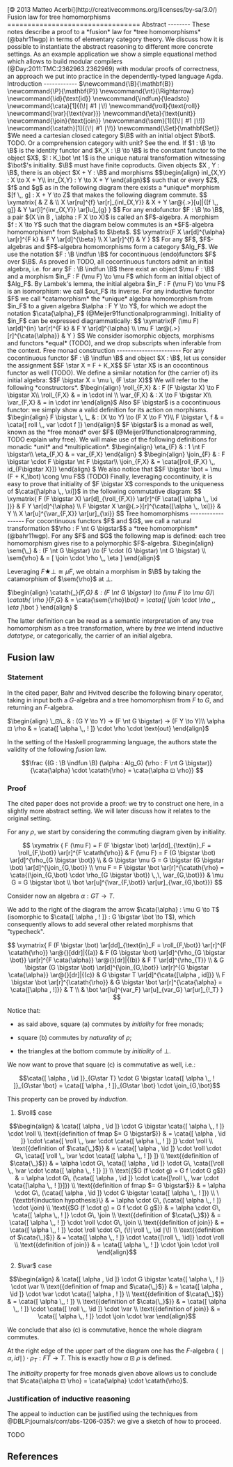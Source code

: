 <!-- (progn (setq compilation-window-height 0)
            (setq compilation-scroll-output nil)
			(defun make-thom () (if (equal (buffer-name) "thomcat.md")
                                            (compile "runhaskell Make.hs")))
			(add-hook 'after-save-hook 'make-thom))
     (remove-hook 'after-save-hook 'make-thom)
--!>

<script type="text/x-mathjax-config">
  MathJax.Hub.Config({
    extensions: ["tex2jax.js","fp.js"],
    //                         ^^^^^load fp.js
    jax: ["input/TeX","output/HTML-CSS"],
    "HTML-CSS": {
      styles: {".MathJax_Preview": {visibility: "hidden"}}
    },
    tex2jax: {inlineMath: [["$","$"],["\\(","\\)"]]},
    TeX: {extensions: ["xypic.js", "AMSmath.js","AMSsymbols.js"]}
    //                  ^^^^^^^^load xypic.js
  });
</script>

[<span style="-moz-transform: scaleX(-1); -o-transform: scaleX(-1); -webkit-transform: scaleX(-1); transform: scaleX(-1); display: inline-block;">
    ©
</span> 2013 Matteo Acerbi](http://creativecommons.org/licenses/by-sa/3.0/)

Fusion law for tree homomorphisms
=================================

Abstract
--------

These notes describe a proof to a *fusion* law for *tree
homomorphisms* (@bahr11wgp) in terms of elementary category theory.

We discuss how it is possible to instantiate the abstract reasoning to
different more concrete settings.

As an example application we show a simple equational method which
allows to build modular compilers (@Day:2011:TMC:2362963.2362969) with
modular proofs of correctness, an approach we put into practice in the
dependently-typed language Agda.

Introduction
------------

$\newcommand{\B}{\mathbf{B}}
 \newcommand{\P}{\mathbf{P}}
 \newcommand{\nt}{\Rightarrow}
 \newcommand{\id}{\text{id}}
 \newcommand{\indfun}{\leadsto}
 \newcommand{\cata}[1]{(\!∣ #1 ∣\!)
 \newcommand{\roll}{\text{roll}}
 \newcommand{\var}{\text{var}}}
 \newcommand{\eta}{\text{unit}}
 \newcommand{\join}{\text{join}}
 \newcommand{\sem}[1]{[\!∣ #1 ∣\!]}
 \newcommand{\catath}[1]{⟨\!∣ #1 ∣\!⟩}
 \newcommand{\Set}{\mathbf{Set}}
$We need a cartesian closed category $\B$ with an initial object $\bot$.

TODO. Or a comprehension category with unit? See the end.

If $1 : \B \to \B$ is the identity functor and $K_X : \B \to \B$ is
the constant functor to the object $X$,
$! : K_\bot \nt 1$ is the unique natural
transformation witnessing $\bot$'s initiality.

$\B$ must have finite coproducts. Given objects $X , Y : \B$, there is
an object $X + Y : \B$ and morphisms

$$\begin{align}
inl_{X,Y} : X \to X + Y\\
inr_{X,Y} : Y \to X + Y
\end{align}$$

such that or every $Z$, $f$ and $g$ as in the following diagram there
exists a *unique* morphism $[f \,, g] : X + Y \to Z$ that makes the
following diagram commute.

$$
\xymatrix{
& Z & \\
X \ar[ru]^{f} \ar[r]_{inl_{X,Y}} & X + Y \ar@{.>}[u]|{[f \,, g]} & Y \ar[l]^{inr_{X,Y}} \ar[lu]_{g}
}
$$

For any endofunctor $F : \B \to \B$, a pair $(X \in B , \alpha : F X
\to X)$ is called an $F$-algebra. A morphism $f : X \to Y$ such that
the diagram below commutes is an *$F$-algebra homomorphism* from
$\alpha$ to $\beta$.

$$
\xymatrix{F X \ar[d]^{\alpha} \ar[r]^{F k} & F Y \ar[d]^{\beta} \\
	    X \ar[r]^{f}                   & Y }
$$

For any $F$, $F$-algebras and $F$-algebra homomorphisms form a
category $Alg_F$.

We use the notation $F : \B \indfun \B$ for cocontinuous
(endo)functors $F$ over $\B$. As proved in TODO, all cocontinuous
functors admit an initial algebra, i.e. for any $F : \B \indfun \B$
there exist an object $\mu F : \B$ and a morphism $in_F : F (\mu F)
\to \mu F$ which form an initial object of $Alg_F$.

By Lambek's lemma, the initial algebra $in_F : F (\mu F) \to \mu F$ is
an isomorphism: we call $out_F$ its inverse. For any inductive functor
$F$ we call *catamorphism* the *unique* algebra homomorphism from
$in_F$ to a given algebra $\alpha : F Y \to Y$, for which we adopt the
notation $\cata{\alpha}_F$ (@Meijer91functionalprogramming).

Initiality of $in_F$ can be expressed diagrammatically:

$$
\xymatrix{F (\mu F) \ar[d]^{in} \ar[r]^{F k} & F Y \ar[d]^{\alpha} \\
	     \mu F  \ar@{.>}[r]^{\cata{\alpha}}   & Y }
$$

We consider isomorphic objects, morphisms and functors *equal* (TODO),
and we drop subscripts when inferable from the context.

Free monad construction
-----------------------

For any cocontinuous functor $F : \B \indfun \B$ and object $X : \B$,
let us consider the assignment

$$F \star X = F + K_X$$

$F \star X$ is an cocontinous functor as well (TODO). We define a
similar notation for (the carrier of) its initial algebra:

$$F \bigstar X = \mu \, (F \star X)$$

We will refer to the following *constructors*.

$\begin{align}
\roll_{F,X} & : F (F \bigstar X) \to F \bigstar X\\
\roll_{F,X} & = in \cdot inl \\
\var_{F,X} & : X \to F \bigstar X\\
\var_{F,X} & = in \cdot inr
\end{align}$

Also $F \bigstar$ is a cocontinuous functor: we simply show a valid
definition for its action on morphisms.

$\begin{align}
F \bigstar \, \_ & : (X \to Y) \to (F X \to F Y)\\
F \bigstar \, f & = \cata{[ roll \,, var \cdot f ]}
\end{align}$

$F \bigstar$ is a monad as well, known as the *free monad* over $F$
(@Meijer91functionalprogramming, TODO explain why free).

We will make use of the following definitions for monadic *unit* and
*multiplication*.

$\begin{align}
\eta_{F} & : 1 \nt F \bigstar\\
\eta_{F,X} & = var_{F,X}
\end{align}
$

$\begin{align}
\join_{F} & : F \bigstar \cdot F \bigstar \nt F \bigstar\\
\join_{F,X} & = \cata{[roll_{F,X} \,, id_{F\bigstar X}]}
\end{align}
$

We also notice that $$F \bigstar \bot = \mu (F + K_\bot) \cong \mu
F$$ (TODO)

Finally, leveraging cocontinuity, it is easy to prove that initiality
of $F \bigstar X$ corresponds to the uniqueness of $\cata{[\alpha \,,
\xi]}$ in the following commutative diagram:

$$
\xymatrix{
F (F \bigstar X) \ar[d]_{\roll_{F,X}} \ar[r]^{F \cata{[ \alpha \,, \xi ]}} & F Y \ar[d]^{\alpha} \\
F \bigstar X \ar@{.>}[r]^{\cata{[\alpha \,, \xi]}} & Y \\
X \ar[u]^{\var_{F,X}} \ar[ur]_{\xi}}
$$

Tree homomorphisms
------------------

For cocontinuous functors $F$ and $G$, we call a natural
transformation

$$\rho : F \nt G \bigstar$$

a *tree homomorphism* (@bahr11wgp).

For any $F$ and $G$ the following map is defined: each tree
homomorphism gives rise to a polymorphic $F$-algebra.

$\begin{align}
\sem{\_} & : (F \nt G \bigstar) \to (F \cdot (G \bigstar) \nt G \bigstar) \\
\sem{\rho} & = [ \join \cdot \rho \,, \eta ]
\end{align}$

<!--
(TODO. If I wanted to say that this is a morphism, cartesian
closedness would not be enough!  In which categories every natural
transformations is a morphism, not a family of morphisms? I should
look into categorical semantics for polymorphic type theory)
-->

Leveraging $F \bigstar \bot \cong \mu F$, we obtain a morphism in $\B$
by taking the catamorphism of $\sem{\rho}$ at $\bot$.

$\begin{align}
\catath{\_}_{F,G} & : (F \nt G \bigstar) \to (\mu F \to \mu G)\\
\catath{ \rho }_{F,G} & = \cata{\sem{\rho}_\bot} = \cata{[ \join \cdot \rho \,, \eta ]_\bot }
\end{align}
$

The latter definition can be read as a semantic interpretation of any
tree homomorphism as a tree transformation, where by *tree* we intend
inductive *datatype*, or categorically, the carrier of an initial
algebra.

Fusion law
----------

### Statement

In the cited paper, Bahr and Hvitved describe the following binary
operator, taking in input both a $G$-algebra and a tree homomorphism
from $F$ to $G$, and returning an $F$-algebra.

$\begin{align}
\_⊡\_ & : (G Y \to Y) → (F \nt G \bigstar) → (F Y \to Y)\\
\alpha ⊡ \rho & = \cata{[ \alpha \,, ! ]} \cdot \rho \cdot \text{out}
\end{align}$

In the setting of the Haskell programming language, the authors state
the validity of the following *fusion* law.

$$\frac {(G : \B \indfun \B)
	 (\alpha : Alg_G)
	 (\rho : F \nt G \bigstar)}
	{\cata{\alpha} \cdot \catath{\rho} = \cata{\alpha ⊡ \rho}} $$

### Proof

The cited paper does not provide a proof: we try to construct one
here, in a slightly more abstract setting. We will later discuss how
it relates to the original setting.

For any $\rho$, we start by considering the commuting diagram given by
initiality.

$$
\xymatrix {
  F (\mu F) = F (F \bigstar \bot) \ar[dd]_{\text{in}_F = \roll_{F,\bot}} \ar[r]^{F \catath{\rho}}
& F (\mu F) = F (G \bigstar \bot) \ar[d]^{\rho_{G \bigstar \bot}} \\
& G \bigstar \mu G = G \bigstar (G \bigstar \bot) \ar[d]^{\join_{G,\bot}}   \\          
  \mu F = F \bigstar \bot \ar[r]^{\catath{\rho} = \cata{(\join_{G,\bot} \cdot \rho_{G \bigstar \bot}) \,,\, \var_{G,\bot}}}
& \mu G = G \bigstar \bot \\
\bot \ar[u]^{\var_{F,\bot}} \ar[ur]_{\var_{G,\bot}}}
$$

Consider now an algebra $\alpha : G T \to T$.

We add to the right of the diagram the arrow $\cata{\alpha} : \mu G
\to T$ (isomorphic to $\cata{[ \alpha , ! ]} : G \bigstar \bot \to
T$), which consequently allows to add several other related morphisms
that "typecheck".

$$
\xymatrix{
	F (F \bigstar \bot) \ar[dd]_{\text{in}_F = \roll_{F,\bot}} \ar[r]^{F \catath{\rho}} \ar@{}[ddr]|{(a)} & F (G \bigstar \bot) \ar[d]^{\rho_{G \bigstar \bot}}  \ar[r]^{F \cata{\alpha}} \ar@{}[dr]|{(b)} & F T \ar[d]^{\rho_{T}} \\
                                                                                                      & G \bigstar (G \bigstar \bot) \ar[d]^{\join_{G,\bot}} \ar[r]^{G \bigstar \cata{\alpha}} \ar@{}[dr]|{(c)} & G \bigstar T \ar[d]^{\cata{[\alpha , id]}} \\
F \bigstar \bot \ar[r]^{\catath{\rho}}                                                                 & G \bigstar \bot \ar[r]^{\cata{\alpha} = \cata{[\alpha , !]}}                                                                 & T \\
                                                                                                      & \bot \ar[lu]^{var_F} \ar[u]_{var_G} \ar[ur]_{!_T}
}
$$

Notice that:

* as said above, square (a) commutes by *initiality* for free monads;

* square (b) commutes by *naturality* of $\rho$;

* the triangles at the bottom commute by *initiality* of $\bot$.

We now want to prove that square (c) is commutative as well, i.e.:

$$\cata{[ \alpha , \id ]}_{G\star T} \cdot G \bigstar \cata{[ \alpha \,, ! ]}_{G\star \bot} =
\cata{[ \alpha , ! ]}_{G\star \bot} \cdot \join_{G,\bot}$$

This property can be proved by *induction*.

1. $\roll$ case

$$\begin{align}
& \cata{[ \alpha , \id ]} \cdot G \bigstar \cata{[ \alpha \,, ! ]} \cdot \roll \\
\text{{definition of fmap $= G \bigstar$}}
& = \cata{[ \alpha , \id ]} \cdot \cata{[ \roll \,, \var \cdot \cata{[ \alpha \,, ! ]} ]} \cdot \roll \\
\text{{definition of $\cata{\_}$}}
& = \cata{[ \alpha , \id ]} \cdot \roll \cdot G\, \cata{[ \roll \,, \var \cdot \cata{[ \alpha \,, ! ]} ]} \\
\text{{definition of $\cata{\_}$}}
& = \alpha \cdot G\, \cata{[ \alpha , \id ]} \cdot G\, \cata{[\roll \,, \var \cdot \cata{[ \alpha \,, ! ]} ]} \\
\text{{$G (f \cdot g) = G f \cdot G g$}}
& = \alpha \cdot G\, (\cata{[ \alpha , \id ]} \cdot \cata{[\roll \,, \var \cdot \cata{[\alpha \,, ! ]}]}) \\
\text{{definition of fmap $= G \bigstar$}}
& = \alpha \cdot G\, (\cata{[ \alpha , \id ]} \cdot G \bigstar \cata{[ \alpha \,, ! ]}) \\
\{\textbf{induction hypothesis}\}
& = \alpha \cdot G\, (\cata{[ \alpha \,, ! ]} \cdot \join) \\ 
\text{{$G (f \cdot g) = G f \cdot G g$}}
& = \alpha \cdot G\, \cata{[ \alpha \,, ! ]} \cdot G\, \join \\ 
\text{{definition of $\cata{\_}$}}
& = \cata{[ \alpha \,, ! ]} \cdot \roll \cdot G\, \join \\
\text{{definition of join}}
& = \cata{[ \alpha \,, ! ]} \cdot \roll \cdot G\, (\!∣\roll \,, \id ∣\!) \\
\text{{definition of $\cata{\_}$}}
& = \cata{[ \alpha \,, ! ]} \cdot \cata{[\roll \,, \id]} \cdot \roll \\
\text{{definition of join}}
& = \cata{[ \alpha \,, ! ]} \cdot \join \cdot \roll
\end{align}$$

2. $\var$ case

$$\begin{align}
&   \cata{[ \alpha , \id ]} \cdot G \bigstar \cata{[ \alpha \,, ! ]} \cdot \var \\
\text{{definition of fmap and $\cata{\_}$}}
& = \cata{[ \alpha , \id ]} \cdot \var \cdot \cata{[ \alpha , ! ]} \\
\text{{definition of $\cata{\_}$}}
& = \cata{[ \alpha \,, ! ]} \\
\text{{definition of $\cata{\_}$}}
& = \cata{[ \alpha \,, ! ]} \cdot \cata{[ \roll \,, \id ]} \cdot \var \\
\text{{definition of join}}
& = \cata{[ \alpha \,, ! ]} \cdot \join \cdot \var
\end{align}$$

We conclude that also (c) is commutative, hence the whole diagram
commutes.

At the right edge of the upper part of the diagram one has the
$F$-algebra $(\!∣ \alpha , id ∣\!) \cdot \rho_T : F T \to T$. This is
exactly how $\alpha ⊡ \rho$ is defined.

The *initiality* property for free monads given above allows us to
conclude that $\cata{\alpha ⊡ \rho} = \cata{\alpha} \cdot
\catath{\rho}$.

### Justification of inductive reasoning

The appeal to induction can be justified using the techniques from
@DBLP:journals/corr/abs-1206-0357: we give a sketch of how to proceed.

TODO

<!--
(TODO. Set-valued predicate over B objects?
       It would be nice... Predicativity issues?)

We need to add to the requirements the existence of a category $\P$ of
predicates over objects of $\B$. The objects of $\P$ are pairs $(X :
\B \,, P : X \to \Set)$ of an object of $\B$ and a map from that
object to $\Set$. The morphisms of $\P$ are the predicate morphisms as
described in Ghani et al.'s paper.

$\P$ must contain all the identity predicates: indeed for every object
$X$ one has $((X \times X) \,, \lambda (x_1 , x_2). x_1 = x_2) : \P$.

TODO. My wish here was to generalise part 3 of the paper (Induction
Rules for Predicates over Set) to set-valued predicates over any base
category, so that I don't have to further specify my $\B$. Does that
makes any sense?

More concrete proofs
--------------------

### Constructive type theory

* Strict positivity => Polynomials/containers
* Indexed morphisms
* Proofs: naturality is not provable, we restrict to tree
  homomorphisms which are natural using a sigma type.
* Example: Agda

### System F$\omega$

* Proofs in a parametric setting.
* Model must be parametric (@DBLP:conf/csl/Atkey12), as parametricity
  implies naturality (TODO (again)).

### Haskell

* Parametric model?! Depends.
* Turing-completeness => category $\omega-CPO_\bot$ :
  $\omega$-complete partial orders with a bottom element and *strict*
  continuous functions between them.
  
    * Is this fine as a $\B$? TODO. Check.
    * Fusion law proof does not apply to lazy algebras and tree homomorphisms.

Example applications
--------------------

### Coproduct of tree homomorphisms

### Modular certified compilers

Are *smart algebras* equivalent to tree homomorphisms?
------------------------------------------------------

Conclusions
-----------

-->

References
----------
